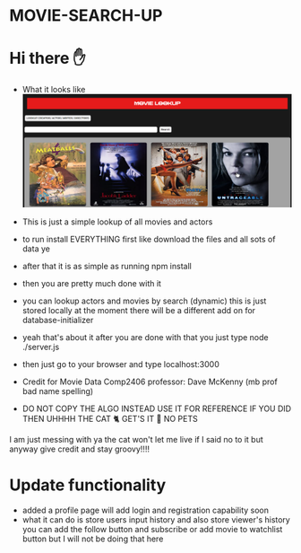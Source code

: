 # MOVIE-SEARCH-UP

# Hi there ✋

- What it looks like
![Image of Yaktocat](https://github.com/NirmithVictor/nirmithvictor.github.io/blob/main/Project%20Images/MovieLocator.png)

- This is just a simple lookup of all movies and actors 
- to run install EVERYTHING first like download the files and all sots of data ye
- after that it is as simple as running npm install
- then you are pretty much done with it
- you can lookup actors and movies by search (dynamic) this is just stored locally at the moment there will be a different add on for database-initializer 
- yeah that's about it after you are done with that you just type node ./server.js
- then just go to your browser and type localhost:3000

- Credit for Movie Data Comp2406 professor: Dave McKenny (mb prof bad name spelling)
- DO NOT COPY THE ALGO INSTEAD USE IT FOR REFERENCE IF YOU DID THEN UHHHH THE CAT 🐈 GET'S IT 🥫 NO PETS 

I am just messing with ya the cat won't let me live if I said no to it but anyway give credit and stay groovy!!!!


# Update functionality

- added a profile page will add login and registration capability soon
- what it can do is store users input history and also store viewer's history you can add the follow button and subscribe or add movie to watchlist button but I will not be doing that here
